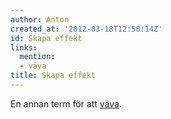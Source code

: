 ```yaml
---
author: Anton
created_at: '2012-03-18T12:50:14Z'
id: Skapa effekt
links:
  mention:
  - väva
title: Skapa effekt
---
```


En annan term för att [väva].

  [väva]: väva
